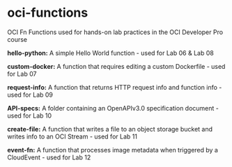 # oci-functions
OCI Fn Functions used for hands-on lab practices in the OCI Developer Pro course

<b>hello-python:</b> A simple Hello World function - used for Lab 06 & Lab 08

<b>custom-docker:</b> A function that requires editing a custom Dockerfile - used for Lab 07

<b>request-info:</b> A function that returns HTTP request info and function info - used for Lab 09

<b>API-specs:</b> A folder containing an OpenAPIv3.0 specification document - used for Lab 10

<b>create-file:</b> A function that writes a file to an object storage bucket and writes info to an OCI Stream - used for Lab 11

<b>event-fn:</b> A function that processes image metadata when triggered by a CloudEvent - used for Lab 12
